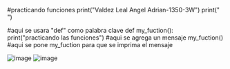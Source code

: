 #practicando funciones
print("Valdez Leal Angel Adrian-1350-3W")
print(" ")

#aqui se usara "def" como palabra clave
def my_fuction():
    print("practicando las funciones") #aqui se agrega un mensaje
my_fuction() #aqui se pone my_fuction para que se imprima el mensaje

![image](https://github.com/user-attachments/assets/3a725ab4-650d-41ec-8f38-a17e682c6d51)
![image](https://github.com/user-attachments/assets/a735a132-3e50-42db-8c8e-d5a083edeac0)
